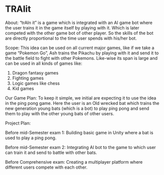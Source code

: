 # TRAIit
About:
“trAIn it” is a game which is integrated with an AI game bot where the user trains it in the game itself by playing with it. Which is later competed with the other game bot of other player. So the skills of the bot are directly proportional to the time user spends with his/her bot.
 
Scope:
This idea can be used on all current major games, like if we take a game “Pokemon Go”, Ash trains the Pikachu by playing with it and send it to the battle field to fight with other Pokemons. 
Like-wise its span is large and can be used in all kinds of games like:
1.	Dragon fantasy games
2.	Fighting games
3.	Logic games like chess
4.	 Kid games

Our Game Plan:
To keep it simple, we initial are expecting it to use the idea in the ping pong game. Here the user is an Old wrecked bat which trains the new generation young bats (which is a bot) to play ping pong and send them to play with the other young bats of other users.


Project Plan:

Before mid-Semester exam 1:
Building basic game in Unity where a bat is used to play a ping pong.  

Before mid-Semester exam 2:
Integrating AI bot to the game to which user can train it and send to battle with other bats.

Before Comprehensive exam:
Creating a multiplayer platform where different users compete with each other.

